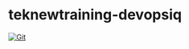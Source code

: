 # teknewtraining-devopsiq

[![Git](https://app.soluble.cloud/api/v1/public/badges/a43b8f9c-81b2-4959-9704-8917f2840ab0.svg?orgId=233256683269)](https://app.soluble.cloud/repos/details/github.com/lexis55/teknewtraining-devopsiq?orgId=233256683269)  

